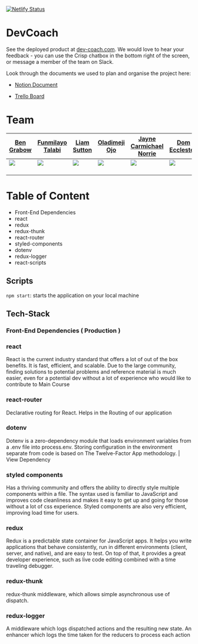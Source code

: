 [![Netlify Status](https://api.netlify.com/api/v1/badges/7c3d3c09-dc9d-426b-aba2-28da9fee44e3/deploy-status)](https://app.netlify.com/sites/eager-euclid-bdab76/deploys)

# DevCoach
See the deployed product at [dev-coach.com](https://www.dev-coach.com). We would love to hear your feedback - you can use the Crisp chatbox in the bottom right of the screen, or message a member of the team on Slack.

Look through the documents we used to plan and organise the project here:

- [Notion Document](https://www.notion.so/EU3-QualityHub-503a434aa6b4425595d2b4fa03a1d406)

- [Trello Board](https://trello.com/b/SlF9gway/quality-hub)

# Team

[Ben Grabow](https://github.com/BenjaminGrabow) | [Funmilayo Talabi](https://github.com/Funmi7) | [Liam Sutton](https://github.com/curm90) | [Oladimeji Ojo](https://github.com/ojokure) | [Jayne Carmichael Norrie](https://github.com/jaynecn) | [Dom Eccleston](https://github.com/domeccleston)<br>
| --- | --- | --- | --- | --- | --- |
[<img src="https://ca.slack-edge.com/T4JUEB3ME-UGG6CMVMJ-f9508210bec6-512" />](https://github.com/benjamingrabow) | [<img src="https://ca.slack-edge.com/T4JUEB3ME-ULN0Q2CBC-cd4e7fdb68ec-512" />](https://github.com/ojokure) | [<img src="https://ca.slack-edge.com/T4JUEB3ME-ULW2F383A-7d224505b235-512" />](https://github.com/curm90) | [<img src="https://ca.slack-edge.com/T4JUEB3ME-ULVUWMC13-9917d69cee28-512" />](https://github.com/funmi7) | [<img src="https://ca.slack-edge.com/T4JUEB3ME-UF3TL8CLS-45731806fd60-512" />](https://github.com/jaynecn) | [<img src="https://ca.slack-edge.com/T4JUEB3ME-ULXH09K8X-gaec6ed8a28c-512" />](https://github.com/domeccleston)
[<img src="https://github.com/favicon.ico" width="15" />](https://github.com/benjamingrabow) | [<img src="https://github.com/favicon.ico" width="15">](https://github.com/funmi7) | [<img src="https://github.com/favicon.ico" width="15" >](https://github.com/curm90) | [<img src="https://github.com/favicon.ico" width="15" />](https://github.com/ojokure) | [<img src="https://github.com/favicon.ico" width="15" />](https://github.com/jaynecn) | [<img src="https://github.com/favicon.ico" width="15" />](https://github.com/domeccleston)

# Table of Content

- Front-End Dependencies
- react
- redux
- redux-thunk
- react-router
- styled-components
- dotenv
- redux-logger
- react-scripts

## Scripts

`npm start`: starts the application on your local machine

## Tech-Stack

### Front-End Dependencies ( Production )

### react

React is the current industry standard that offers a lot of out of the box benefits. It is fast, efficient, and scalable. Due to the large community, finding solutions to potential problems and reference material is much easier, even for a potential dev without a lot of experience who would like to contribute to Main Course

### react-router

Declarative routing for React. Helps in the Routing of our application

### dotenv

Dotenv is a zero-dependency module that loads environment variables from a .env file into process.env. Storing configuration in the environment separate from code is based on The Twelve-Factor App methodology. | View Dependency

### styled components

Has a thriving community and offers the ability to directly style multiple components within a file. The syntax used is familiar to JavaScript and improves code cleanliness and makes it easy to get up and going for those without a lot of css experience. Styled components are also very efficient, improving load time for users.

### redux

Redux is a predictable state container for JavaScript apps.
It helps you write applications that behave consistently, run in different environments (client, server, and native), and are easy to test. On top of that, it provides a great developer experience, such as live code editing combined with a time traveling debugger.

### redux-thunk

redux-thunk middleware, which allows simple asynchronous use of dispatch.

### redux-logger

A middleware which logs dispatched actions and the resulting new state.
An enhancer which logs the time taken for the reducers to process each action
